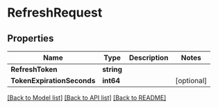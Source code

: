 # RefreshRequest

## Properties

Name | Type | Description | Notes
------------ | ------------- | ------------- | -------------
**RefreshToken** | **string** |  | 
**TokenExpirationSeconds** | **int64** |  | [optional] 

[[Back to Model list]](../README.md#documentation-for-models) [[Back to API list]](../README.md#documentation-for-api-endpoints) [[Back to README]](../README.md)


